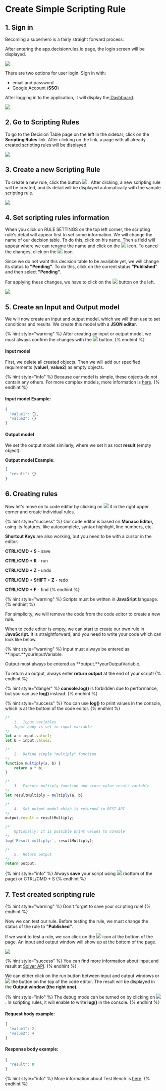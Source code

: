 # Create Simple Scripting Rule

## 1. Sign in

Becoming a superhero is a fairly straight forward process:

After entering the app.decisionrules.io page, the login screen will be displayed.

![](<../.gitbook/assets/image (60).png>)

There are two options for user login. Sign in with:

* email and password
* Google Account (**SSO**)

After logging in to the application, it will display the[ Dashboard](../).

![](<../.gitbook/assets/application page (1).PNG>)

## 2. Go to Scripting Rules

To go to the Decision Table page on the left in the sidebar, click on the **Scripting Rules** link. After clicking on the link, a page with all already created scripting rules will be displayed.

![](<../.gitbook/assets/image (80).png>)

## 3. Create a new Scripting Rule

To create a new rule, click the button ![](../.gitbook/assets/SR.PNG) . After clicking, a new scripting rule will be created, and its detail will be displayed automatically with the sample scripting rule.

![](<../.gitbook/assets/image (83).png>)

## 4. Set scripting rules information

When you click on RULE SETTINGS on the top left corner, the scripting rule's detail will appear first to set some information. We will change the name of our decision table. To do this, click on his name. Then a field will appear where we can rename the name and click on the ![](<../.gitbook/assets/screenshoteasy (15).png>) icon. To cancel the changes, click on the ![](<../.gitbook/assets/screenshoteasy (16) (1).png>) icon.

Since we do not want this decision table to be available yet, we will change its status to **"Pending"**. To do this, click on the current status **"Published"** and then select **"Pending"**.

For applying these changes, we have to click on the ![](<../.gitbook/assets/screenshoteasy (31).png>) button on the left.

![](<../.gitbook/assets/image (97).png>)

## 5. Create an Input and Output model

We will now create an input and output model, which we will then use to set conditions and results. We create this model with a **JSON editor**.

{% hint style="warning" %}
After creating an input or output model, we must always confirm the changes with the ![](<../.gitbook/assets/screenshoteasy (31).png>) button.
{% endhint %}

#### **Input model**

First, we delete all created objects. Then we will add our specified requirements (**value1, value2**) as empty objects.

{% hint style="info" %}
Because our model is simple, these objects do not contain any others. For more complex models, more information is [here](../decision-tables/input-and-output/json-editor.md).
{% endhint %}

#### **Input model Example:**

```javascript
{
  "value1": {},
  "value2": {}
}
```

#### **Output model**

We set the output model similarly, where we set it as root **result** (empty object).

**Output model Example:**

```javascript
{
  "result": {}
}
```

## 6. Creating rules

Now let's move on to code editor by clicking on ![](<../.gitbook/assets/code button.PNG>) it in the right upper corner and create individual rules.

{% hint style="success" %}
Our code editor is based on **Monaco Editor,** using its features, like autocomplete, syntax highlight, line numbers, etc.

**Shortcut Keys** are also working, but you need to be with a cursor in the editor.

**CTRL/CMD + S** - save

**CTRL/CMD + R** - run

**CTRL/CMD + Z** - undo

**CTRL/CMD + SHIFT + Z** - redo

**CTRL/CMD + F** - find
{% endhint %}

{% hint style="warning" %}
Scripts must be written in **JavaSript** language.
{% endhint %}

For simplicity, we will remove the code from the code editor to create a new rule.

When to code editor is empty, we can start to create our own rule in **JavaScript.** It is straightforward, and you need to write your code which can look like below.

{% hint style="warning" %}
Input must always be entered as \*\*input.\*\*yourInputVariable.

Output must always be entered as \*\*output.\*\*yourOutputVariable.

To return an output, always enter **return output** at the end of your script!
{% endhint %}

{% hint style="danger" %}
**console.log()** is forbidden due to performance, but you can use **log()** instead.
{% endhint %}

{% hint style="success" %}
You can use **log()** to print values in the console, which is at the bottom of the code editor.
{% endhint %}

```javascript
/* 
    1.  Input variables
    Input body is set in input variable 
*/
let a = input.value1;
let b = input.value2;

/*
    2.  Define simple "multiply" function
*/
function multiply(a, b) {
    return a * b;
}

/*
    3.  Execute multiply function and store value result variable
*/
let resultMultiply = multiply(a, b);

/*
    4.  Set output model which is returned in REST API
*/
output.result = resultMultiply;

/*
    Optionally: It is possible print values to console
*/
log('Result multiply:', resultMultiply);

/*
    5.  Return output  
*/
return output;
```

{% hint style="info" %}
Always **save** your script using ![](<../.gitbook/assets/image (39).png>) (bottom of the page) or CTRL/CMD + S
{% endhint %}

## 7. Test created scripting rule

{% hint style="warning" %}
Don't forget to save your scripting rule!
{% endhint %}

Now we can test our rule. Before testing the rule, we must change the status of the rule to **"Published"**.

If we want to test a rule, we can click on the ![](<../.gitbook/assets/image (84).png>) icon at the bottom of the page. An input and output window will show up at the bottom of the page.

![](<../.gitbook/assets/image (128).png>)

{% hint style="success" %}
You can find more information about input and result at [Solver API](../api/rule-solver-api.md).
{% endhint %}

We can either click on the run button between input and output windows or ![](<../.gitbook/assets/image (84).png>) the button on the top of the code editor. The result will be displayed in the **Output window (the right one)**.

{% hint style="info" %}
The debug mode can be turned on by clicking on ![](../.gitbook/assets/debug.PNG) . In scripting rules, it will enable to write **log()** in the console.
{% endhint %}

#### Request body example:

```javascript
{
  "value1": 2,
  "value2": 4
}
```

#### Response body example:

```javascript
{
  "result": 8
}
```

{% hint style="info" %}
More information about Test Bench is [here](../test-bench/test-bench.md).
{% endhint %}
